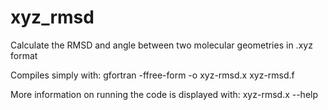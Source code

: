 # xyz_rmsd
Calculate the RMSD and angle between two molecular geometries in .xyz format

Compiles simply with: gfortran -ffree-form -o xyz-rmsd.x xyz-rmsd.f

More information on running the code is displayed with: xyz-rmsd.x --help
